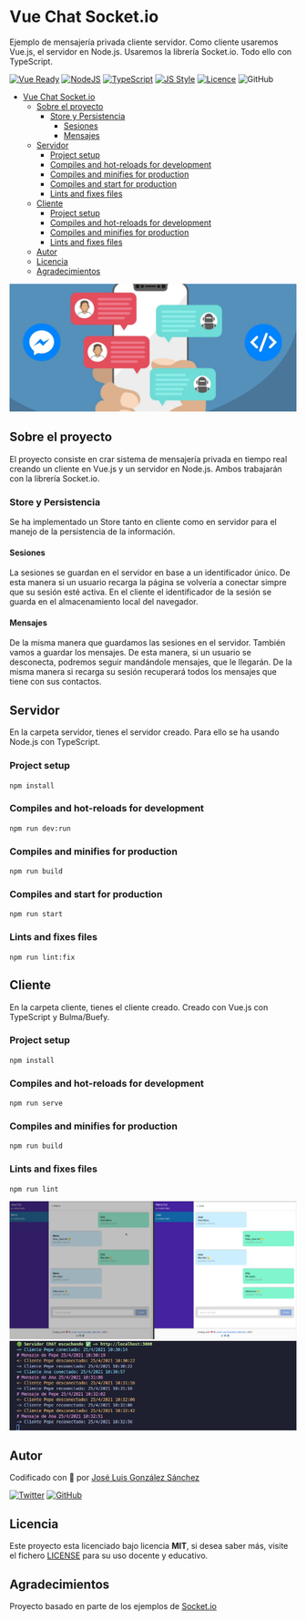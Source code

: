 # Vue Chat Socket.io
Ejemplo de mensajería privada cliente servidor. Como cliente usaremos Vue.js, el servidor en Node.js. Usaremos la librería Socket.io. Todo ello con TypeScript.

[![Vue Ready](https://img.shields.io/badge/Vue.js-%20Ready-%2342b983)](https://es.vuejs.org/)
[![NodeJS](https://img.shields.io/badge/NodeJS-Ready-83BA63)](https://nodejs.org/es/)
[![TypeScript](https://img.shields.io/badge/TypeScript-Ready-3178c6)](https://www.typescriptlang.org/)
[![JS Style](https://img.shields.io/badge/JS%20Style-AirBnB-ff69b4)](https://airbnb.io/javascript)
[![Licence](https://img.shields.io/github/license/joseluisgs/todo-native-script)](./LICENSE)
![GitHub](https://img.shields.io/github/last-commit/joseluisgs/vue-chat-socket)

- [Vue Chat Socket.io](#vue-chat-socketio)
  - [Sobre el proyecto](#sobre-el-proyecto)
    - [Store y Persistencia](#store-y-persistencia)
      - [Sesiones](#sesiones)
      - [Mensajes](#mensajes)
  - [Servidor](#servidor)
    - [Project setup](#project-setup)
    - [Compiles and hot-reloads for development](#compiles-and-hot-reloads-for-development)
    - [Compiles and minifies for production](#compiles-and-minifies-for-production)
    - [Compiles and start for production](#compiles-and-start-for-production)
    - [Lints and fixes files](#lints-and-fixes-files)
  - [Cliente](#cliente)
    - [Project setup](#project-setup-1)
    - [Compiles and hot-reloads for development](#compiles-and-hot-reloads-for-development-1)
    - [Compiles and minifies for production](#compiles-and-minifies-for-production-1)
    - [Lints and fixes files](#lints-and-fixes-files-1)
  - [Autor](#autor)
  - [Licencia](#licencia)
  - [Agradecimientos](#agradecimientos)

![imagen](image.jpeg)
## Sobre el proyecto

El proyecto consiste en crar sistema de mensajería privada en tiempo real creando un cliente en Vue.js y un servidor en Node.js. Ambos trabajarán con la librería Socket.io.

### Store y Persistencia
Se ha implementado un Store tanto en cliente como en servidor para el manejo de la persistencia de la información.

#### Sesiones
La sesiones se guardan en el servidor en base a un identificador único. De esta manera si un usuario recarga la página se volvería a conectar simpre que su sesión esté activa. En el cliente el identificador de la sesión se guarda en el almacenamiento local del navegador.

#### Mensajes
De la misma manera que guardamos las sesiones en el servidor. También vamos a guardar los mensajes. De esta manera, si un usuario se desconecta, podremos seguir mandándole mensajes, que le llegarán. De la misma manera si recarga su sesión recuperará todos los mensajes que tiene con sus contactos.

## Servidor
En la carpeta servidor, tienes el servidor creado. Para ello se ha usando Node.js con TypeScript.

### Project setup
```
npm install
```

### Compiles and hot-reloads for development
```
npm run dev:run
```

### Compiles and minifies for production
```
npm run build
```

### Compiles and start for production
```
npm run start
```

### Lints and fixes files
```
npm run lint:fix
```

## Cliente 
En la carpeta cliente, tienes el cliente creado. Creado con Vue.js con TypeScript y Bulma/Buefy.

### Project setup
```
npm install
```

### Compiles and hot-reloads for development
```
npm run serve
```

### Compiles and minifies for production
```
npm run build
```

### Lints and fixes files
```
npm run lint
```

![imagen](image.png)
![imagen](image2.png)

## Autor

Codificado con :sparkling_heart: por [José Luis González Sánchez](https://twitter.com/joseluisgonsan)

[![Twitter](https://img.shields.io/twitter/follow/joseluisgonsan?style=social)](https://twitter.com/joseluisgonsan)
[![GitHub](https://img.shields.io/github/followers/joseluisgs?style=social)](https://github.com/joseluisgs)

## Licencia

Este proyecto esta licenciado bajo licencia **MIT**, si desea saber más, visite el fichero
[LICENSE](./LICENSE) para su uso docente y educativo.

## Agradecimientos
Proyecto basado en parte de los ejemplos de [Socket.io](https://socket.io/get-started/private-messaging-part-1/)
